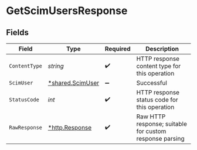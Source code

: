 # GetScimUsersResponse


## Fields

| Field                                                      | Type                                                       | Required                                                   | Description                                                |
| ---------------------------------------------------------- | ---------------------------------------------------------- | ---------------------------------------------------------- | ---------------------------------------------------------- |
| `ContentType`                                              | *string*                                                   | :heavy_check_mark:                                         | HTTP response content type for this operation              |
| `ScimUser`                                                 | [*shared.ScimUser](../../../pkg/models/shared/scimuser.md) | :heavy_minus_sign:                                         | Successful                                                 |
| `StatusCode`                                               | *int*                                                      | :heavy_check_mark:                                         | HTTP response status code for this operation               |
| `RawResponse`                                              | [*http.Response](https://pkg.go.dev/net/http#Response)     | :heavy_check_mark:                                         | Raw HTTP response; suitable for custom response parsing    |